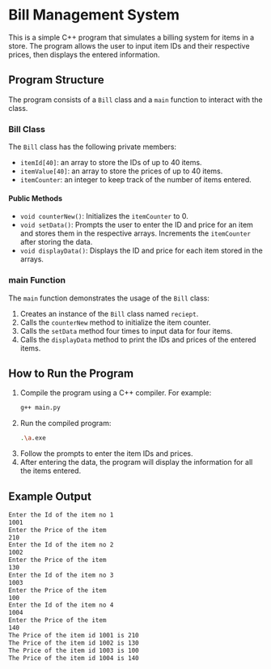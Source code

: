 # Bill Management System

This is a simple C++ program that simulates a billing system for items in a store. The program allows the user to input item IDs and their respective prices, then displays the entered information.

## Program Structure

The program consists of a `Bill` class and a `main` function to interact with the class. 

### Bill Class

The `Bill` class has the following private members:
- `itemId[40]`: an array to store the IDs of up to 40 items.
- `itemValue[40]`: an array to store the prices of up to 40 items.
- `itemCounter`: an integer to keep track of the number of items entered.

#### Public Methods

- `void counterNew()`: Initializes the `itemCounter` to 0.
- `void setData()`: Prompts the user to enter the ID and price for an item and stores them in the respective arrays. Increments the `itemCounter` after storing the data.
- `void displayData()`: Displays the ID and price for each item stored in the arrays.

### main Function

The `main` function demonstrates the usage of the `Bill` class:
1. Creates an instance of the `Bill` class named `reciept`.
2. Calls the `counterNew` method to initialize the item counter.
3. Calls the `setData` method four times to input data for four items.
4. Calls the `displayData` method to print the IDs and prices of the entered items.

## How to Run the Program

1. Compile the program using a C++ compiler. For example:
    ```bash
    g++ main.py
    ```
2. Run the compiled program:
    ```bash
    .\a.exe
    ```
3. Follow the prompts to enter the item IDs and prices.
4. After entering the data, the program will display the information for all the items entered.

## Example Output
```bash
Enter the Id of the item no 1
1001
Enter the Price of the item
210 
Enter the Id of the item no 2
1002
Enter the Price of the item
130
Enter the Id of the item no 3
1003
Enter the Price of the item
100
Enter the Id of the item no 4
1004
Enter the Price of the item
140
The Price of the item id 1001 is 210
The Price of the item id 1002 is 130
The Price of the item id 1003 is 100
The Price of the item id 1004 is 140
```

